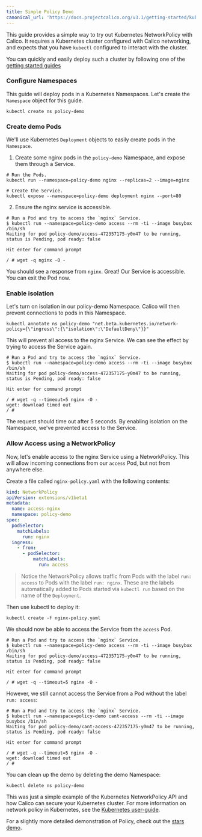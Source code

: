 ```yaml
---
title: Simple Policy Demo
canonical_url: 'https://docs.projectcalico.org/v3.1/getting-started/kubernetes/tutorials/simple-policy'
---
```

This guide provides a simple way to try out Kubernetes NetworkPolicy with Calico.  It requires a Kubernetes cluster configured with Calico networking, and expects that you have `kubectl` configured to interact with the cluster.

You can quickly and easily deploy such a cluster by following one of the [getting started guides](../#getting-started)

### Configure Namespaces
This guide will deploy pods in a Kubernetes Namespaces.  Let's create the `Namespace` object for this guide.

```
kubectl create ns policy-demo
```

### Create demo Pods
We'll use Kubernetes `Deployment` objects to easily create pods in the `Namespace`.

1) Create some nginx pods in the `policy-demo` Namespace, and expose them through a Service.

```shell
# Run the Pods.
kubectl run --namespace=policy-demo nginx --replicas=2 --image=nginx

# Create the Service.
kubectl expose --namespace=policy-demo deployment nginx --port=80
```

2) Ensure the nginx service is accessible.

```
# Run a Pod and try to access the `nginx` Service.
$ kubectl run --namespace=policy-demo access --rm -ti --image busybox /bin/sh
Waiting for pod policy-demo/access-472357175-y0m47 to be running, status is Pending, pod ready: false

Hit enter for command prompt

/ # wget -q nginx -O -
```

You should see a response from `nginx`.  Great! Our Service is accessible.  You can exit the Pod now.

### Enable isolation

Let's turn on isolation in our policy-demo Namespace.  Calico will then prevent connections to pods in this Namespace.

```
kubectl annotate ns policy-demo "net.beta.kubernetes.io/network-policy={\"ingress\":{\"isolation\":\"DefaultDeny\"}}"
```

This will prevent all access to the nginx Service.  We can see the effect by trying to access the Service again.

```
# Run a Pod and try to access the `nginx` Service.
$ kubectl run --namespace=policy-demo access --rm -ti --image busybox /bin/sh
Waiting for pod policy-demo/access-472357175-y0m47 to be running, status is Pending, pod ready: false

Hit enter for command prompt

/ # wget -q --timeout=5 nginx -O -
wget: download timed out
/ #
```

The request should time out after 5 seconds.  By enabling isolation on the Namespace, we've prevented access to the Service.

### Allow Access using a NetworkPolicy

Now, let's enable access to the nginx Service using a NetworkPolicy.  This will allow incoming connections from our `access` Pod, but not
from anywhere else.

Create a file called `nginx-policy.yaml` with the following contents:

```yaml
kind: NetworkPolicy
apiVersion: extensions/v1beta1
metadata:
  name: access-nginx
  namespace: policy-demo
spec:
  podSelector:
    matchLabels:
      run: nginx
  ingress:
    - from:
      - podSelector:
          matchLabels:
            run: access
```

> Notice the NetworkPolicy allows traffic from Pods with the label `run: access` to Pods with the label `run: nginx`.  These are the labels automatically added to Pods started via `kubectl run` based on the name of the `Deployment`.

Then use kubectl to deploy it:
```
kubectl create -f nginx-policy.yaml
```

We should now be able to access the Service from the `access` Pod.

```shell
# Run a Pod and try to access the `nginx` Service.
$ kubectl run --namespace=policy-demo access --rm -ti --image busybox /bin/sh
Waiting for pod policy-demo/access-472357175-y0m47 to be running, status is Pending, pod ready: false

Hit enter for command prompt

/ # wget -q --timeout=5 nginx -O -
```

However, we still cannot access the Service from a Pod without the label `run: access`:

```shell
# Run a Pod and try to access the `nginx` Service.
$ kubectl run --namespace=policy-demo cant-access --rm -ti --image busybox /bin/sh
Waiting for pod policy-demo/cant-access-472357175-y0m47 to be running, status is Pending, pod ready: false

Hit enter for command prompt

/ # wget -q --timeout=5 nginx -O -
wget: download timed out
/ #
```

You can clean up the demo by deleting the demo Namespace:

```shell
kubectl delete ns policy-demo
```

This was just a simple example of the Kubernetes NetworkPolicy API and how Calico can secure your Kubernetes cluster.  For more
information on network policy in Kubernetes, see the [Kubernetes user-guide](http://kubernetes.io/docs/user-guide/networkpolicies/).

For a slightly more detailed demonstration of Policy, check out the [stars demo](stars-policy).
